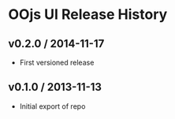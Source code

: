 # OOjs UI Release History

## v0.2.0 / 2014-11-17
* First versioned release

## v0.1.0 / 2013-11-13
* Initial export of repo
